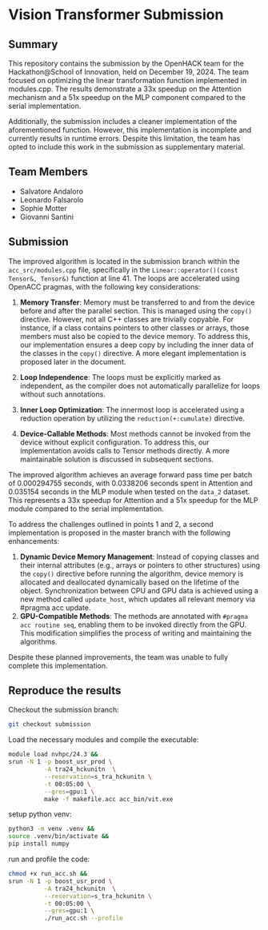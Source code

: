 # Vision Transformer Submission

## Summary

This repository contains the submission by the OpenHACK team
for the Hackathon@School of Innovation, held on December 19,
2024. The team focused on optimizing the linear transformation
function implemented in modules.cpp. The results demonstrate
a 33x speedup on the Attention mechanism and a 51x speedup
on the MLP component compared to the serial implementation.

Additionally, the submission includes a cleaner implementation
of the aforementioned function. However, this implementation
is incomplete and currently results in runtime errors.
Despite this limitation, the team has opted to include this
work in the submission as supplementary material.

## Team Members

- Salvatore Andaloro
- Leonardo Falsarolo
- Sophie Motter
- Giovanni Santini

## Submission

The improved algorithm is located in the submission branch
within the `acc_src/modules.cpp` file, specifically in
the `Linear::operator()(const Tensor&, Tensor&)` function at
line 41. The loops are accelerated using OpenACC pragmas,
with the following key considerations:

1. **Memory Transfer**: Memory must be transferred to and
   from the device before and after the parallel section.
   This is managed using the `copy()` directive. However,
   not all C++ classes are trivially copyable. For instance,
   if a class contains pointers to other classes or arrays,
   those members must also be copied to the device memory.
   To address this, our implementation ensures a deep copy
   by including the inner data of the classes in the `copy()`
   directive. A more elegant implementation is proposed later
   in the document.

2. **Loop Independence**: The loops must be explicitly marked
   as independent, as the compiler does not automatically
   parallelize for loops without such annotations.

3. **Inner Loop Optimization**: The innermost loop is accelerated
   using a reduction operation by utilizing the `reduction(+:cumulate)`
   directive.

3.  **Device-Callable Methods**: Most methods cannot be invoked
   from the device without explicit configuration. To address this,
   our implementation avoids calls to Tensor methods directly.
   A more maintainable solution is discussed in subsequent sections.

The improved algorithm achieves an average forward pass time per
batch of 0.000294755 seconds, with 0.0338206 seconds spent
in Attention and 0.035154 seconds in the MLP module when
tested on the `data_2` dataset. This represents a 33x speedup
for Attention and a 51x speedup for the MLP module compared
to the serial implementation.

To address the challenges outlined in points 1 and 2, a second
implementation is proposed in the master branch with the
following enhancements:

1. **Dynamic Device Memory Management**: Instead of copying
   classes and their internal attributes (e.g., arrays or
   pointers to other structures) using the `copy()` directive
   before running the algorithm, device memory is allocated
   and deallocated dynamically based on the lifetime of the
   object. Synchronization between CPU and GPU data is achieved
   using a new method called `update_host`, which updates all
   relevant memory via #pragma acc update.
2. **GPU-Compatible Methods**: The methods are annotated with
   `#pragma acc routine seq`, enabling them to be invoked directly
   from the GPU. This modification simplifies the process of
   writing and maintaining the algorithms.

Despite these planned improvements, the team was unable to fully
complete this implementation.

## Reproduce the results

Checkout the submission branch:

```bash
git checkout submission
```

Load the necessary modules and compile the executable:

```bash
module load nvhpc/24.3 &&
srun -N 1 -p boost_usr_prod \
          -A tra24_hckunitn  \
          --reservation=s_tra_hckunitn \
          -t 00:05:00 \
          --gres=gpu:1 \
          make -f makefile.acc acc_bin/vit.exe
```

setup python venv:

```bash
python3 -m venv .venv &&
source .venv/bin/activate &&
pip install numpy
```

run and profile the code:

```bash
chmod +x run_acc.sh &&
srun -N 1 -p boost_usr_prod \
          -A tra24_hckunitn  \
          --reservation=s_tra_hckunitn \
          -t 00:05:00 \
          --gres=gpu:1 \
          ./run_acc.sh --profile
```
